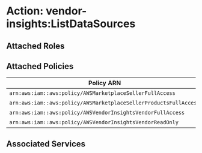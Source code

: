 # Action: vendor-insights:ListDataSources

## Attached Roles

## Attached Policies

| Policy ARN | Policy Name |
|------------|-------------|
| `arn:aws:iam::aws:policy/AWSMarketplaceSellerFullAccess` | [AWSMarketplaceSellerFullAccess](../policies.md#awsmarketplacesellerfullaccess) |
| `arn:aws:iam::aws:policy/AWSMarketplaceSellerProductsFullAccess` | [AWSMarketplaceSellerProductsFullAccess](../policies.md#awsmarketplacesellerproductsfullaccess) |
| `arn:aws:iam::aws:policy/AWSVendorInsightsVendorFullAccess` | [AWSVendorInsightsVendorFullAccess](../policies.md#awsvendorinsightsvendorfullaccess) |
| `arn:aws:iam::aws:policy/AWSVendorInsightsVendorReadOnly` | [AWSVendorInsightsVendorReadOnly](../policies.md#awsvendorinsightsvendorreadonly) |

## Associated Services

